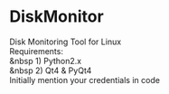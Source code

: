 # DiskMonitor
Disk Monitoring Tool for Linux </br>
Requirements:</br>
 &nbsp 1) Python2.x </br>
 &nbsp 2) Qt4 & PyQt4 </br>
Initially mention your credentials in code</br>
